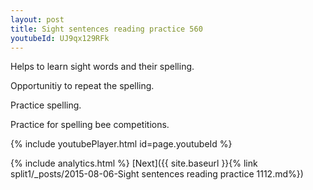```yaml
---
layout: post
title: Sight sentences reading practice 560
youtubeId: UJ9qx129RFk
---
```

 
 
Helps to learn sight words and their spelling.

Opportunitiy to repeat the spelling. 

Practice spelling. 
 
Practice for spelling bee competitions. 
 
{% include youtubePlayer.html id=page.youtubeId %}
 
 
{% include analytics.html %} 
[Next]({{ site.baseurl }}{% link  split1/_posts/2015-08-06-Sight sentences reading practice 1112.md%})
 
